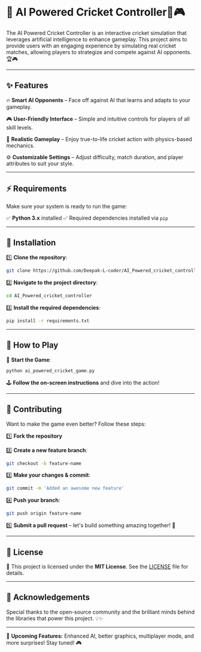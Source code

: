 # 🏏 AI Powered Cricket Controller🏏🎮

The AI Powered Cricket Controller is an interactive cricket simulation that leverages artificial intelligence to enhance gameplay. This project aims to provide users with an engaging experience by simulating real cricket matches, allowing players to strategize and compete against AI opponents. 🏆🎮

---

## ✨ Features

🔥 **Smart AI Opponents** – Face off against AI that learns and adapts to your gameplay.

🎮 **User-Friendly Interface** – Simple and intuitive controls for players of all skill levels.

🏏 **Realistic Gameplay** – Enjoy true-to-life cricket action with physics-based mechanics.

⚙ **Customizable Settings** – Adjust difficulty, match duration, and player attributes to suit your style.

---

## ⚡ Requirements

Make sure your system is ready to run the game:

✅ **Python 3.x** installed
✅ Required dependencies installed via `pip`

---

## 🚀 Installation

1️⃣ **Clone the repository**:

```bash
git clone https://github.com/Deepak-L-coder/AI_Powered_cricket_controller.git
```

2️⃣ **Navigate to the project directory**:

```bash
cd AI_Powered_cricket_controller
```

3️⃣ **Install the required dependencies**:

```bash
pip install -r requirements.txt
```

---

## 🎯 How to Play

🏁 **Start the Game**:

```bash
python ai_powered_cricket_game.py
```

🕹 **Follow the on-screen instructions** and dive into the action!

---

## 🤝 Contributing

Want to make the game even better? Follow these steps:

1️⃣ **Fork the repository**

2️⃣ **Create a new feature branch**:

```bash
git checkout -b feature-name
```

3️⃣ **Make your changes & commit**:

```bash
git commit -m 'Added an awesome new feature'
```

4️⃣ **Push your branch**:

```bash
git push origin feature-name
```

5️⃣ **Submit a pull request** – let's build something amazing together! 🚀

---

## 📜 License

📝 This project is licensed under the **MIT License**. See the [LICENSE](LICENSE) file for details.

---

## 🙌 Acknowledgements

Special thanks to the open-source community and the brilliant minds behind the libraries that power this project. 💡✨

---

🚀 **Upcoming Features:** Enhanced AI, better graphics, multiplayer mode, and more surprises! Stay tuned! 🎮
